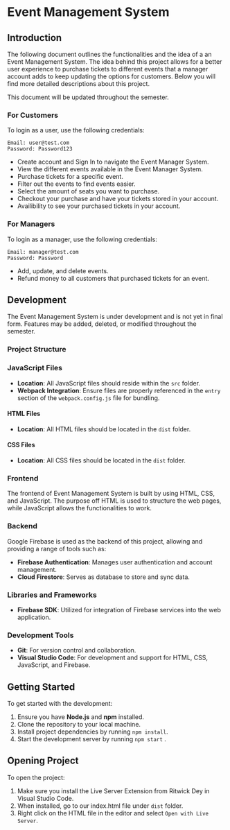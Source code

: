 # Event Management System

## Introduction
The following document outlines the functionalities and the idea of a an Event Management System. The idea behind this project allows for a better user experience to purchase tickets to different events that a manager account adds to keep updating the options for customers. Below you will find more detailed descriptions about this project. 

This document will be updated throughout the semester. 

### For Customers

To login as a user, use the following credentials:
    
    Email: user@test.com
    Password: Password123

- Create account and Sign In to navigate the Event Manager System.
- View the different events available in the Event Manager System.
- Purchase tickets for a specific event.
- Filter out the events to find events easier.
- Select the amount of seats you want to purchase.
- Checkout your purchase and have your tickets stored in your account. 
- Availibility to see your purchased tickets in your account.

### For Managers

To login as a manager, use the following credentials:
    
    Email: manager@test.com
    Password: Password

- Add, update, and delete events.
- Refund money to all customers that purchased tickets for an event. 

## Development
The Event Management System is under development and is not yet in final form. Features may be added, deleted, or modified throughout the semester. 

### Project Structure

### JavaScript Files

- **Location**: All JavaScript files should reside within the `src` folder.
- **Webpack Integration**: Ensure files are properly referenced in the `entry` section of the `webpack.config.js` file for bundling.

#### HTML Files

- **Location**: All HTML files should be located in the `dist` folder. 

#### CSS Files

- **Location**: All CSS files should be located in the `dist` folder.

### Frontend

The frontend of Event Management System is built by using HTML, CSS, and JavaScript. The purpose off HTML is used to structure the web pages, while JavaScript allows the functionalities to work. 

### Backend

Google Firebase is used as the backend of this project, allowing and providing a range of tools such as:

- **Firebase Authentication**: Manages user authentication and account management.
- **Cloud Firestore**: Serves as database to store and sync data.

### Libraries and Frameworks

- **Firebase SDK**: Utilized for integration of Firebase services into the web application.

### Development Tools

- **Git**: For version control and collaboration.
- **Visual Studio Code**: For development and support for HTML, CSS, JavaScript, and Firebase.

## Getting Started

To get started with the development:

1. Ensure you have **Node.js** and **npm** installed.
2. Clone the repository to your local machine.
3. Install project dependencies by running `npm install`.
4. Start the development server by running `npm start` .

## Opening Project

To open the project:

1. Make sure you install the Live Server Extension from Ritwick Dey in Visual Studio Code.
2. When installed, go to our index.html file under `dist` folder.
3. Right click on the HTML file in the editor and select `Open with Live Server`.